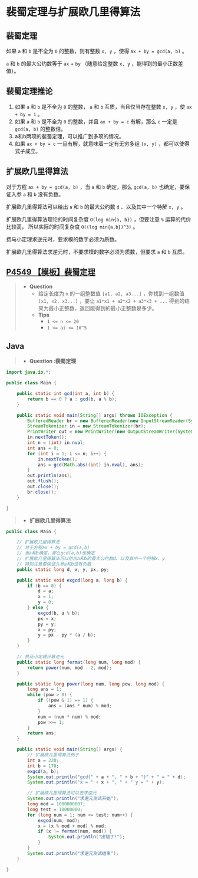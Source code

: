 # 裴蜀定理与扩展欧几里得算法

## 裴蜀定理

如果 `a` 和 `b` 是不全为 `0` 的整数，则有整数 `x, y` ，使得 `ax + by = gcd(a, b)` 。

`a` 和 `b` 的最大公约数等于 `ax` + `by` （随意给定整数 `x, y` ，能得到的最小正数差值）。

## 裴蜀定理推论

1. 如果 `a` 和 `b` 是不全为 `0` 的整数， `a` 和 `b` 互质，当且仅当存在整数 `x, y` ，使 `ax + by = 1` 。
2. 如果 `a` 和 `b` 是不全为 `0` 的整数，并且 `ax + by = c` 有解，那么 `c` 一定是 `gcd(a, b)` 的整数倍。
3. a和b两项的裴蜀定理，可以推广到多项的情况。
4. 如果 `ax + by = c` 一旦有解，就意味着一定有无穷多组 `(x, y)` ，都可以使得式子成立。

## 扩展欧几里得算法

对于方程 `ax + by = gcd(a, b)` ，当 `a` 和 `b` 确定，那么 `gcd(a, b)` 也确定，要保证入参 `a` 和 `b` 没有负数。

扩展欧几里得算法可以给出 `a` 和 `b` 的最大公约数 `d` 、以及其中一个特解 `x, y` 。

扩展欧几里得算法理论的时间复杂度 `O(log min{a, b})` ，但要注意 `%` 运算的代价比较高，
所以实际的时间复杂度 `O((log min{a,b})^3)` 。

费马小定理求逆元时，要求模的数字必须为质数。

扩展欧几里得算法求逆元时，不要求模的数字必须为质数，但要求 `a` 和 `b` 互质。

## [P4549 【模板】裴蜀定理](https://www.luogu.com.cn/problem/P4549)

> - **Question**
>   - 给定长度为 `n` 的一组整数值 `[a1, a2, a3...]` ，你找到一组数值 `[x1, x2, x3...]` ，要让 `a1*x1 + a2*x2 + a3*x3 + ...` 得到的结果为最小正整数，返回能得到的最小正整数是多少。
>   - **Tips**
>     - `1 <= n <= 20`
>     - `1 <= ai <= 10^5`

## Java

> - **Question :裴蜀定理**

```java
import java.io.*;

public class Main {

    public static int gcd(int a, int b) {
        return b == 0 ? a : gcd(b, a % b);
    }

    public static void main(String[] args) throws IOException {
        BufferedReader br = new BufferedReader(new InputStreamReader(System.in));
        StreamTokenizer in = new StreamTokenizer(br);
        PrintWriter out = new PrintWriter(new OutputStreamWriter(System.out));
        in.nextToken();
        int n = (int) in.nval;
        int ans = 0;
        for (int i = 1; i <= n; i++) {
            in.nextToken();
            ans = gcd(Math.abs((int) in.nval), ans);
        }
        out.println(ans);
        out.flush();
        out.close();
        br.close();
    }

}
```

> - **扩展欧几里得算法**

```java
public class Main {

    // 扩展欧几里得算法
    // 对于方程ax + by = gcd(a,b)
    // 当a和b确定，那么gcd(a,b)也确定
    // 扩展欧几里得算法可以给出a和b的最大公约数d、以及其中一个特解x、y
    // 特别注意要保证入参a和b没有负数
    public static long d, x, y, px, py;

    public static void exgcd(long a, long b) {
        if (b == 0) {
            d = a;
            x = 1;
            y = 0;
        } else {
            exgcd(b, a % b);
            px = x;
            py = y;
            x = py;
            y = px - py * (a / b);
        }
    }

    // 费马小定理计算逆元
    public static long fermat(long num, long mod) {
        return power(num, mod - 2, mod);
    }

    public static long power(long num, long pow, long mod) {
        long ans = 1;
        while (pow > 0) {
            if ((pow & 1) == 1) {
                ans = (ans * num) % mod;
            }
            num = (num * num) % mod;
            pow >>= 1;
        }
        return ans;
    }

    public static void main(String[] args) {
        // 扩展欧几里得算法例子
        int a = 220;
        int b = 170;
        exgcd(a, b);
        System.out.println("gcd(" + a + ", " + b + ")" + " = " + d);
        System.out.println("x = " + x + ", " + " y = " + y);

        // 扩展欧几里得算法可以去求逆元
        System.out.println("求逆元测试开始");
        long mod = 1000000007;
        long test = 10000000;
        for (long num = 1; num <= test; num++) {
            exgcd(num, mod);
            x = (x % mod + mod) % mod;
            if (x != fermat(num, mod)) {
                System.out.println("出错了!");
            }
        }
        System.out.println("求逆元测试结束");
    }

}
```
